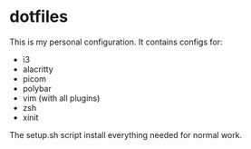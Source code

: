# dotfiles

This is my personal configuration.
It contains configs for:
- i3
- alacritty
- picom
- polybar
- vim (with all plugins)
- zsh
- xinit

The setup.sh script install everything needed for normal work.
